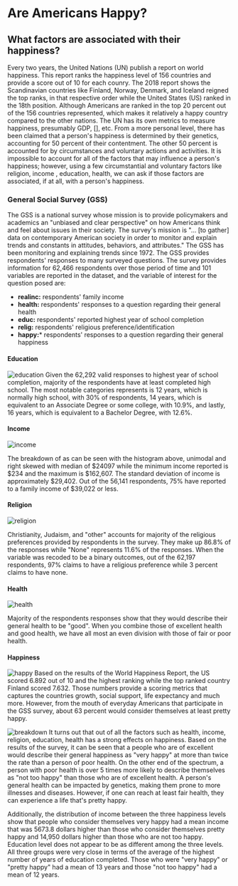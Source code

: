 # Are Americans Happy? 
## What factors are associated with their happiness? 

Every two years, the United Nations (UN) publish a report on world happiness. This report ranks the happiness level of 156 countries and provide a score out of 10 for each counry. The 2018 report shows the Scandinavian countries like Finland, Norway, Denmark, and Iceland reigned the top ranks, in that respective order while the United States (US) ranked in the 18th position. Although Americans are ranked in the top 20 percent out of the 156 countries represented, which makes it relatively a happy country compared to the other nations. The UN has its own metrics to measure happiness, presumably GDP, [], etc. From a more personal level, there has been claimed that a person's happiness is determined by their genetics, accounting for 50 percent of their contentment. The other 50 percent is accounted for by circumstances and voluntary actions and activities. It is impossible to account for all of the factors that may influence a person's happiness; however, using a few circumstantial and voluntary factors like religion, income , education, health, we can ask if those factors are associated, if at all, with a person's happiness.

### General Social Survey (GSS)
The GSS is a national survey whose mission is to provide policymakers and academics an "unbiased and clear perspective" on how Americans think and feel about issues in their society. The survey's mission is "... [to gather] data on contemporary American society in order to monitor and explain trends and constants in attitudes, behaviors, and attributes." The GSS has been monitoring and explaining trends since 1972. The GSS provides respondents' responses to many surveyed questions. The survey provides information for 62,466 respondents over those period of time and 101 variables are reported in the dataset, and the variable of interest for the question posed are:
+ **realinc:** respondents' family income
+ **health:** respondents' responses to a question regarding their general health
+ **educ:** respondents' reported highest year of school completion
+ **relig:** respondents' religious preference/identification
+ **happy:*** respondents' responses to a question regarding their general happiness


#### Education
![education](images/education.png)
Given the 62,292 valid responses to highest year of school completion, majority of the respondents have at least completed high school. The most notable categories represents is 12 years, which is normally high school, with 30% of respondents, 14 years, which is equivalent to an Associate Degree or some college, with 10.9%, and lastly, 16 years, which is equivalent to a Bachelor Degree, with 12.6%.

#### Income
![income](images/income.png)

The breakdown of as can be seen with the histogram above, unimodal and right skewed with median of $24097 while the minimum income reported is $234 and the maximum is $162,607. The standard deviation of income is approximately $29,402. Out of the 56,141 respondents, 75% have reported to a family income of $39,022 or less.

#### Religion
![religion](images/religion.png)

Christianity, Judaism, and "other" accounts for majority of the religious preferences provided by respondents in the survey. They make up 86.8% of the responses while "None" represents 11.6% of the responses. When the variable was recoded to be a binary outcomes, out of the 62,197 respondents, 97% claims to have a religious preference while 3 percent claims to have none.

#### Health
![health](images/health.png)

Majority of the respondents responses show that they would describe their general health to be "good". When you combine those of excellent health and good health, we have all most an even division with those of fair or poor health.
#### Happiness
![happy](images/happy.png)
Based on the results of the World Happiness Report, the US scored 6.892 out of 10 and the highest ranking while the top ranked country Finland scored 7.632. Those numbers provide a scoring metrics that captures the countries growth, social support, life expectancy and much more. However, from the mouth of everyday Americans that participate in the GSS survey, about 63 percent would consider themselves at least pretty happy. 


![breakdown](images/breakdown.png)
It turns out that out of all the factors such as health, income, religion, education, health has a strong effects on happiness. Based on the results of the survey, it can be seen that a people who are of excellent would describe their general happiness as "very happy" at more than twice the rate than a person of poor health. On the other end of the spectrum, a person with poor health is over 5 times more likely to describe themselves as "not too happy" than those who are of excellent health. A person's general health can be impacted by genetics, making them prone to more illnesses and diseases. However, if one can reach at least fair health, they can experience a life that's pretty happy.

Additionally, the distribution of income between the three happiness levels show that people who consider themselves very happy had a mean income that was 5673.8 dollars higher than those who consider themselves pretty happy and 14,950 dollars higher than those who are not too happy. Education level does not appear to be as different among the three levels. All three groups were very close in terms of the average of the highest number of years of education completed. Those who were "very happy" or "pretty happy" had a mean of 13 years and those "not too happy" had a mean of 12 years.
